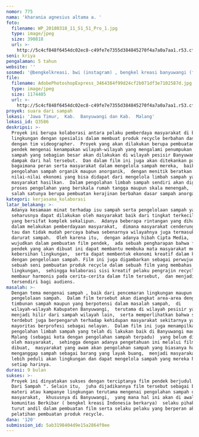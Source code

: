 ```yaml
---
nomor: 775
nama: 'kharania agnesius altama a. '
foto:
  filename: WP_20180318_11_51_51_Pro_1.jpg
  type: image/jpeg
  size: 390818
  url: >-
    http://5c4cf848f6454dc02ec8-c49fe7e7355d384845270f4a7a0a7aa1.r53.cf2.rackcdn.com/18b234f0-f4cd-4a18-9c32-2929d51e0623/WP_20180318_11_51_51_Pro_1.jpg
seni: kriya
pengalaman: 5 tahun
website: ''
sosmed: '@bengkelkreasi. bwi (instagram) , bengkel kreasi banyuwangi (facebook) '
file:
  filename: AdobePhotoshopExpress_3464384f99d24cf2b071df3e7102587d.jpg
  type: image/jpeg
  size: 1174485
  url: >-
    http://5c4cf848f6454dc02ec8-c49fe7e7355d384845270f4a7a0a7aa1.r53.cf2.rackcdn.com/beec7a8b-c153-4a66-a9d1-98dd8382e83f/AdobePhotoshopExpress_3464384f99d24cf2b071df3e7102587d.jpg
proyek: suara dari sampah
lokasi: 'Jawa Timur,  Kab.  Banyuwangi dan Kab.  Malang'
lokasi_id: Q3586
deskripsi: >-
  Proyek ini berupa kolaborasi antara pelaku pemberdaya masyarakat di bidang
  lingkungan dengan spesialis dalam membuat produk recycle berbahan dasar sampah
  dengan tim videographer.  Proyek yang akan dilakukan berupa pembuatan film
  pendek mengenai kenampakan wilayah-wilayah yang mengalami penumpukan limbah
  sampah yang sebagian besar akan dilakukan di wilayah pesisir Banyuwangi serta
  dampak dari hal tersebut.  Dan dalam film ini juga akan ditekankan pada
  bagaimana peran serta masyarakat dalam mengelola sampah mereka,  baik
  pengolahan sampah organik maupun anorganik,  dengan menitik beratkan pada
  nilai-nilai ekonomi yang bisa didapat dari mengelola limbah sampah yang
  masyarakat hasilkan.  Dalam pengolahan limbah sampah sendiri akan digambarkan
  proses pengolahan yang berskala rumah tangga maupun skala menengah,  yang
  salah satunya berupa pembuatan kerajinan berbahan dasar sampah anorganik. 
kategori: kerjasama_kolaborasi
latar_belakang: >-
  Adanya kesamaan minat terhadap isu sampah serta pengelolaan sampah yang
  seharusnya dapat dilakukan oleh masyarakat baik dari tingkat terkecil hingga
  yang bersifat komplek sekalipun.  Adanya beberapa rintangan yang dihadapi
  dalam melakukan pemberdayaan masyarakat,  dimana masyarakat cenderung tidak
  tau dan tidak mudah percaya bahwa sebenarnya wilayahnya juga termasuk dalam
  darurat sampah.  Oleh karena itu,  dengan adanya hibah Cipta Media,  yang kamu
  wujudkan dalam pembuatan film pendek,  ada sebuah pengharapan bahwa film
  pendek yang akan dibuat ini dapat membantu membuka mata masyarakat mengenai
  kebersihan lingkungan,  serta dapat membentuk ekonomi kreatif dalam kaitannya
  dengan pengelolaan sampah. Film ini juga digambarkan sebagai perwujudan dari
  sebuah seni pembuatan produk recycle dalam sebuah film yang membahas mengenai
  lingkungan,  sehingga kolaborasi sisi kreatif pelaku pengrajin recycle dapat
  membaur harmonis pada cerita-cerita dalam film tersebut,  dan menjadikan pesan
  tersendiri bagi audiens. 
masalah: >-
  Dengan tema mengenai sampah , baik dari pencemaran lingkungan maupun
  pengelolaan sampah.  Dalam film tersebut akan diangkat area-area dengan
  timbunan sampah maupun yang berpotensi dalam masalah sampah,  di
  wilayah-wilayah Kabupaten Banyuwangi,  terutama di wilayah pesisir yang
  menjadi hilir dari sampah wilayah lain,  serta memperlihatkan bahwa sampah
  terdebut juga berpengaruh terhadap kehidupan masyarakat sekitarnya yang
  mayoritas berprofesi sebagai nelayan.  Dalam film ini juga menampilkan
  pengolahan limbah sampah yang telah di lakukan baik di Banyuwangi maupun
  Malang (sebagai kota dengan pengolahan sampah terpadu)  yang belum diketahui
  oleh masyarakat,  sehingga dengan adanya pengetahuan ini melalui film yang
  dibuat,  masyarakat yang awam akan pengolahan sampah yang biasanya hanya
  menganggap sampah sebagai barang yang layak buang,  menjadi masyarakat yang
  lebih peduli akan lingkungan dan dapat mengelola sampah yang mereka hasilkan
  setiap harinya. 
durasi: 9 bulan
sukses: >-
  Proyek ini dinyatakan sukses dengan terciptanya film pendek berjudul " Suara
  Dari Sampah ". Selain itu,  juha dijadikannya film tersebut sebagai bahan
  materi atau kampanye lingkungan terutama mengenai pengolahan sampah di
  masyarakat,  khususnya di Banyuwangi,  yang mana hal ini akan di awali oleh
  komunitas Berkibar ( bengkel kreasi Indonesia berkarya)  selaku pihak yang
  turut andil dalam pembuatan film serta selaku pelaku yang berperan aktif dalam
  pelatihan pembuatan produk recycle. 
dana: '120'
submission_id: 5ab3198404d9e15a2864f0ee
---
```

